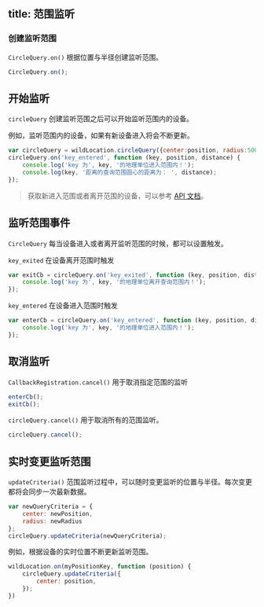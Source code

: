 title: 范围监听
---


### 创建监听范围
`CircleQuery.on()`  根据位置与半径创建监听范围。


```javascript
CircleQuery.on();
```
## 开始监听

`circleQuery` 创建监听范围之后可以开始监听范围内的设备。

例如，监听范围内的设备，如果有新设备进入将会不断更新。

```javascript
var circleQuery = wildLocation.circleQuery({center:position, radius:500});
circleQuery.on('key_entered', function (key, position, distance) {
    console.log('key 为', key, '的地理单位进入范围内！');
    console.log(key, '距离的查询范围圆心的距离为： ', distance);
});
```



> 获取新进入范围或者离开范围的设备，可以参考 [API 文档]()。



## 监听范围事件

`CircleQuery` 每当设备进入或者离开监听范围的时候，都可以设置触发。

`key_exited` 在设备离开范围时触发

```javascript
var exitCb = circleQuery.on('key_exited', function (key, position, distance) {
    console.log('key 为', key, '的地理单位离开查询范围内！');
});

```

`key_entered` 在设备进入范围时触发

```javascript
var enterCb = circleQuery.on('key_entered', function (key, position, distance) {
    console.log('key 为', key, '的地理单位进入范围内！');
});

```

## 取消监听

`CallbackRegistration.cancel()` 用于取消指定范围的监听

```javascript
enterCb();
exitCb();
```

`circleQuery.cancel()` 用于取消所有的范围监听。

```javascript
circleQuery.cancel();
```

## 实时变更监听范围

`updateCriteria()` 范围监听过程中，可以随时变更监听的位置与半径。每次变更都将会同步一次最新数据。

```javascript
var newQueryCriteria = {
    center: newPosition,
    radius: newRadius
};
circleQuery.updateCriteria(newQueryCriteria);
```
例如，根据设备的实时位置不断更新监听范围。

```javascript
wildLocation.on(myPositionKey, function (position) {
    circleQuery.updateCriteria({
        center: position,
    });
})
```
